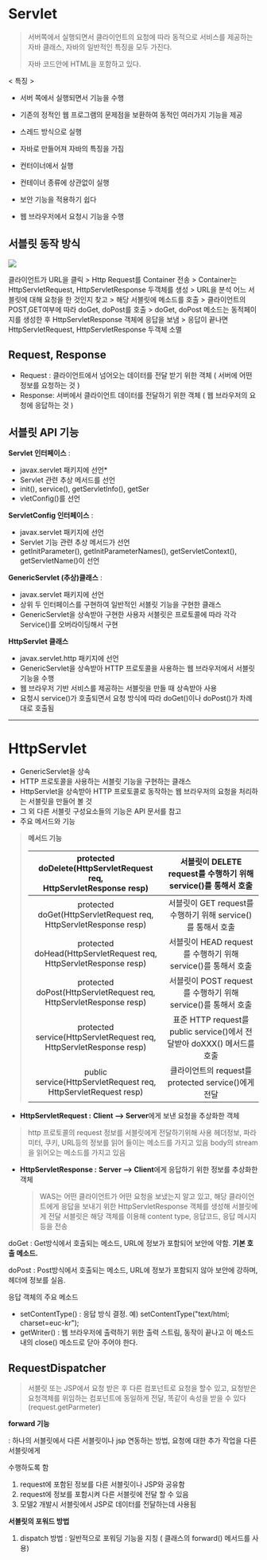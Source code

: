 # Servlet 

> 서버쪽에서 실행되면서 클라이언트의 요청에 따라 동적으로 서비스를 제공하는 자바 클래스, 자바의 일반적인 특징을 모두 가진다.
>
> 자바 코드안에 HTML을 포함하고 있다.



< 특징 > 

* 서버 쪽에서 실행되면서 기능을 수행

* 기존의 정적인 웹 프로그램의 문제점을 보환하여 동적인 여러가지 기능을 제공

* 스레드 방식으로 실행

* 자바로 만들어져 자바의 특징을 가짐

* 컨터이너에서 실행

* 컨테이너 종류에 상관없이 실행

* 보안 기능을 적용하기 쉽다

* 웹 브라우저에서 요청시 기능을 수행 

  

## 서블릿 동작 방식



![](C:/Users/%EC%9D%B4%EB%AF%BF%EC%9D%8C/Desktop/image.png)



클라이언트가 URL을 클릭 > Http Request를 Container 전송 > Container는 HttpServletRequest, HttpServletResponse 두객체를 생성 > URL을 분석 어느 서블릿에 대해 요청을 한 것인지 찾고 > 해당 서블릿에 메소드를 호출 > 클라이언트의 POST,GET여부에 따라 doGet, doPost를 호출 > doGet, doPost 메소드는 동적페이지를 생성한 후 HttpServletResponse 객체에 응답을 보냄 >  응답이 끝나면 HttpServletRequest, HttpServletResponse  두객체 소멸





## Request, Response 

* Request : 클라이언트에서 넘어오는 데이터를 전달 받기 위한 객체 ( 서버에 어떤 정보를 요청하는 것 )
* Response: 서버에서 클라이언트 데이터를 전달하기 위한 객체  ( 웹 브라우저의 요청에 응답하는 것 )







## 서블릿 API 기능



**Servlet 인터페이스** : 

* javax.servlet 패키지에 선언*
* Servlet 관련 추상 메서드를 선언
* init(), service(), getServletInfo(), getSer
* vletConfig()를 선언

**ServletConfig 인터페이스** :

* javax.servlet 패키지에 선언
* Servlet 기능 관련 추상 메서드가 선언
* getInitParameter(), getInitParameterNames(), getServletContext(), getServletName()이 선언

**GenericServlet (추상)클래스** :

* javax.servlet 패키지에 선언
* 상위 두 인터페이스를 구현하여 일반적인 서블릿 기능을 구현한 클래스
* GenericServlet을 상속받아 구현한 사용자 서블릿은 프로토콜에 따라 각각 Service()를 오버라이딩해서 구현

**HttpServlet 클래스**

* javax.servlet.http 패키지에 선언
* GenericServlet을 상속받아 HTTP 프로토콜을 사용하는 웹 브라우저에서 서블릿 기능을 수행
* 웹 브라우저 기반 서비스를 제공하는 서블릿을 만들 때 상속받아 사용
* 요청시 service()가 호출되면서 요청 방식에 따라 doGet()이나 doPost()가 차례대로 호출됨

---



# HttpServlet 

* GenericServlet을 상속
* HTTP 프로토콜을 사용하는 서블릿 기능을 구현하는 클래스
* HttpServlet을 상속받아 HTTP 프로토콜로 동작하는 웹 브라우저의 요청을 처리하는 서블릿을 만들어 볼 것
* 그 외 다른 서블릿 구성요소들의 기능은 API 문서를 참고 
* 주요 메서드와 기능

>
>
>**메서드 기능** 
>
>| protected doDelete(HttpServletRequest req, <br/>HttpServletResponse resp) | 서블릿이 DELETE request를 수행하기 위해 service()를 통해서 호출 |
>| :----------------------------------------------------------: | :----------------------------------------------------------: |
>| protected doGet(HttpServletRequest req,<br/>HttpServletResponse resp) | 서블릿이 GET request를 수행하기 위해 service()를 통해서 호출 |
>| protected doHead(HttpServletRequest req,<br/>HttpServletResponse resp) | 서블릿이 HEAD request를 수행하기 위해 service()를 통해서 호출 |
>| protected doPost(HttpServletRequest req,<br/> HttpServletResponse resp) | 서블릿이 POST request를 수행하기 위해 service()를 통해서 호출 |
>| protected service(HttpServletRequest req,<br/> HttpServletResponse resp) | 표준 HTTP request를 public service()에서 전달받아 doXXX() 메서드를 호출 |
>| public service(HttpServletRequest req, <br/>HttpServletRequest resp) |     클라이언트의 request를 protected service()에게 전달      |

   

* **HttpServletRequest :** **Client --> Server**에게 보낸 요청을 추상화한 객체 

> http 프로토콜의 request 정보를 서블릿에게 전달하기위해 사용 헤더정보, 파라미터, 쿠키, URL등의 정보를 읽어 들이는 메소드를 가지고 있음 body의 stream을 읽어오는 메소드를 가지고 있음



* **HttpServletResponse :** **Server --> Client**에게 응답하기 위한 정보를 추상화한 객체

  > WAS는 어떤 클라이언트가 어떤 요청을 보냈는지 알고 있고, 해당 클라이언트에게 응답을 보내기 위한 HttpServletResponse 객체를 생성해 서블릿에게 전달 서블릿은 해당 객체를 이용해 content type, 응답코드, 응답 메시지등을 전송





doGet : Get방식에서 호출되는 메소드, URL에 정보가 포함되어 보안에 약함. **기본 호출 메소드.**

doPost : Post방식에서 호출되는 메소드, URL에 정보가 포함되지 않아 보안에 강하며, 헤더에 정보를 실음.

응답 객체의 주요 메소드

- setContentType() : 응답 방식 결정. 예) setContentType("text/html; charset=euc-kr");
- getWriter() : 웹 브라우저에 출력하기 위한 출력 스트림, 동작이 끝나고 이 메소드 내의 close() 메소드로 닫아 주어야 한다.











## RequestDispatcher 

> 서블릿 또는 JSP에서 요청 받은 후 다른 컴포넌트로 요청을 할수 있고, 요청받은 요청객체를 위임하는 컴포넌트에 동일하게 전달, 똑같이 속성을 받을 수 있다(request.getParmeter)

**forward 기능** 

: 하나의 서블릿에서 다른 서블릿이나 jsp 연동하는 방법, 요청에 대한 추가 작업을 다른 서블릿에게 

수행하도록 함 

1. request에 포함된 정보를 다른 서블릿이나 JSP와 공유함
2. request에 정보를 포함시켜 다른 서블릿에 전달 할 수 있음 
3. 모델2 개발시 서블릿에서 JSP로 데이터를 전달하는데 사용됨 

**서블릿의 포워드 방법**

1. dispatch 방법 : 일반적으로 포워딩 기능을 지칭 ( 클래스의 forward() 메서드를 사용)
